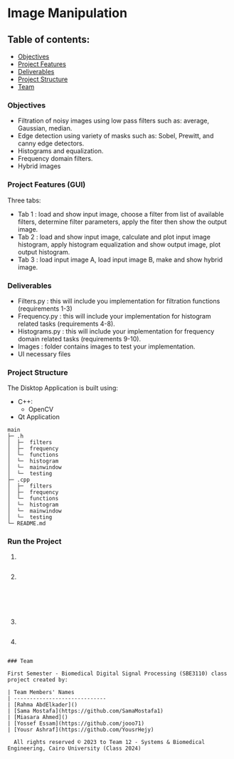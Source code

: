 # Image Manipulation

## Table of contents:

- [Objectives](#objectives)
- [Project Features](#project-features)
- [Deliverables](#deliverables)
- [Project Structure](#project-structure)
- [Team](#team)

### Objectives
- Filtration of noisy images using low pass filters such as: average, Gaussian, median.
- Edge detection using variety of masks such as: Sobel, Prewitt, and canny edge detectors.
- Histograms and equalization.
- Frequency domain filters.
- Hybrid images


### Project Features (GUI)
Three tabs:
- Tab 1 : load and show input image, choose a filter from list of available filters, determine filter parameters, apply the fiter then show the output image.
- Tab 2 : load and show input image, calculate and plot input image histogram, apply histogram equalization and show output image, plot output histogram.
- Tab 3 : load input image A, load input image B, make and show hybrid image.


### Deliverables
- Filters.py : this will include you implementation for filtration functions (requirements 1-3)
- Frequency.py : this will include your implementation for histogram related tasks (requirements 4-8).
- Histograms.py : this will include your implementation for frequency domain related tasks (requirements 9-10).
- Images : folder contains images to test your implementation.
- UI necessary files


### Project Structure

The Disktop Application is built using:
- C++:
  - OpenCV
- Qt Application

```
main
├─ .h
│  ├─  filters
│  ├─  frequency
│  └─  functions
│  └─  histogram
│  └─  mainwindow  
│  └─  testing
├─ .cpp
│  ├─  filters
│  ├─  frequency
│  └─  functions
│  └─  histogram
│  └─  mainwindow  
│  └─  testing
└─ README.md
```

### Run the Project

1. 

```

```

2. 
```

```
```

```
```

```
```

```
```

```


3.

```

```

4. 

```

### Team

First Semester - Biomedical Digital Signal Processing (SBE3110) class project created by:

| Team Members' Names                                 
| -----------------------------
| [Rahma AbdElkader]()        
| [Sama Mostafa](https://github.com/SamaMostafa1)   
| [Miasara Ahmed]() 
| [Yossef Essam](https://github.com/jooo71) 
| [Yousr Ashraf](https://github.com/YousrHejy)       

  All rights reserved © 2023 to Team 12 - Systems & Biomedical Engineering, Cairo University (Class 2024)

